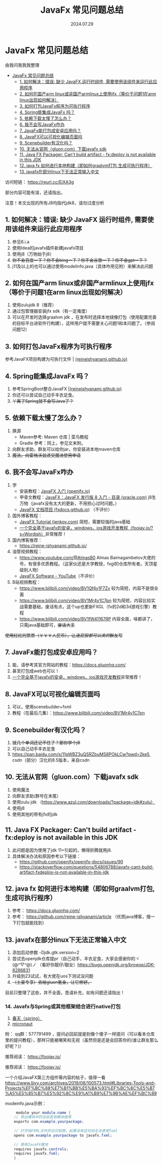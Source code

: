 ﻿---
title: JavaFx 常见问题总结
date: 2024.07.29
tags: 
 - JavaFx
categories:
 - dev
---

# JavaFx 常见问题总结
由我问我我我整理
<!-- TOC -->
* [JavaFx 常见问题总结](#javafx-常见问题总结)
  * [1. 如何解决：错误: 缺少 JavaFX 运行时组件, 需要使用该组件来运行此应用程序](#1-如何解决错误-缺少-javafx-运行时组件-需要使用该组件来运行此应用程序)
  * [2. 如何在国产arm linux或非国产armlinux上使用jfx（等价于问题1在arm linux出现如何解决）](#2-如何在国产arm-linux或非国产armlinux上使用jfx等价于问题1在arm-linux出现如何解决)
  * [3. 如何打包JavaFx程序为可执行程序](#3-如何打包javafx程序为可执行程序)
  * [4. Spring能集成JavaFx 吗？](#4-spring能集成javafx-吗)
  * [5. 依赖下载太慢了怎么办？](#5-依赖下载太慢了怎么办)
  * [6. 我不会写JavaFx咋办](#6-我不会写javafx咋办)
  * [7. JavaFx能打包成安卓应用吗？](#7-javafx能打包成安卓应用吗)
  * [8. JavaFX可以可视化编辑页面吗](#8-javafx可以可视化编辑页面吗)
  * [9. Scenebuilder有汉化吗？](#9-scenebuilder有汉化吗)
  * [10. 无法从官网（gluon.com）下载javafx sdk](#10-无法从官网gluoncom下载javafx-sdk)
  * [11. Java FX Packager: Can't build artifact - fx:deploy is not available in this JDK](#11-java-fx-packager-cant-build-artifact---fxdeploy-is-not-available-in-this-jdk)
  * [12. java fx 如何进行本地构建（即如何graalvm打包,生成可执行程序）](#12-java-fx-如何进行本地构建即如何graalvm打包生成可执行程序)
  * [13. javafx在部分linux下无法正常输入中文](#13-javafx在部分linux下无法正常输入中文)
<!-- TOC -->
访问短链：
https://reurl.cc/EjXA3g

部分内容可能有误，还请指出。

注意！本文出现的所有J8均指代jdk8，请勿过度分析

## 1. 如何解决：错误: 缺少 JavaFX 运行时组件, 需要使用该组件来运行此应用程序
1. 参见6.i.a
2. 使用Idea的javafx插件新建javafx项目
3. 使用j8（万物始于j8）
4. ~~你不会百度一下？你不会bing一下？你不会谷歌一下？你不会gpt一下？~~
5. j11及以上的也可以通过使用modelinfo.java（具体咋用见附）来解决此问题

## 2. 如何在国产arm linux或非国产armlinux上使用jfx（等价于问题1在arm linux出现如何解决）
1. 使用zulujdk 8（推荐）
2. 通过包管理器安装jfx sdk（有一定难度）
3. 可以在开发时选择graalvm jdk ，在发布时选择本地镜像打包（使用配置完善的目标平台进软件行构建），这样用户就不需要关心问题1和本问题了。（参阅问题12）

## 3. 如何打包JavaFx程序为可执行程序
参考JavaFX项目构建为可执行文件 | [(reineishyanami.github.io)](https://reine-ishyanami.github.io)

## 4. Spring能集成JavaFx 吗？
1. 参考SpringBoot整合JavaFX |[(reineishyanami.github.io)](https://reine-ishyanami.github.io)
2. 你还可以尝试自己动手丰衣足食。
3. ~~丫离了Spring就不会写Java了？~~

## 5. 依赖下载太慢了怎么办？
1. 换源
   - Maven参考: Maven 仓库 | 菜鸟教程
   - Gradle 参考：同上，参见文末附。
2. 向群友求助，群友可以给你jar，你安装进本地maven仓库
3. ~~魔法，向霍格沃兹递交魔法使用申请~~

## 6. 我不会写JavaFx咋办
1. 学
   - 安装教程：[JavaFX 入门 (openjfx.io)](https://openjfx.io/openjfx-docs/#install-javafx)
   - 甲骨文教程：[JavaFX：JavaFX 发行版 8 入门 - 目录 (oracle.com)](https://docs.oracle.com/javase/8/javafx/get-started-tutorial/index.html) j8生万物（javafx没有太大的更新，不用担心过时问题。）
   - [JavaFX 文档项目 (fxdocs.github.io)](https://fxdocs.github.io/docs/html5/) （不评价）
2. 国外博客教程：
   - [JavaFX Tutorial (jenkov.com)](https://jenkov.com/tutorials/javafx/index.html) 简短，需要较强的java基础
   - [一个完全基于javafx的安卓，windows，ios游戏开发教程（foojay.io/?s=Wordish）](https://foojay.io/?s=Wordish)非常推荐！
3. 国内博客推荐：
   - https://reine-ishyanami.github.io/
4. 油管视频教程：
   - https://www.youtube.com/@AlmasB0 Almas Baimagambetov大佬的号，有很多优质教程。（这家伙还是大学教授，fxgl的仓库所有者。天顶星级别人物）
   -  [JavaFX Software - YouTube](https://www.youtube.com/playlist?list=PL4h6ypqTi3RR_bhBk6PtLfD83YkaJXXxw)（不评价）
5. B站视频教程：
   - <https://www.bilibili.com/video/BV1Qf4y1F7Zv> 较为简短，内容不是很全面
   - <https://www.bilibili.com/video/BV1Mr4y1C7pn> 较为简短，内容比较实战需要基础，废话有点，这个up也更新FXGL（fx的2d和3d游戏引擎）教程
   - <https://www.bilibili.com/video/BV1fW41167RP> 内容全面，啥都讲了，只需java基础即可，~~废话大王~~

~~使用红红的票票（￥￥￥人民币），让*连屁股都可以卖的*群友写~~

## 7. JavaFx能打包成安卓应用吗？
1. 能，请参考其官方网站的教程：https://docs.gluonhq.com/
2. 甚至打包成web也可以！
3. [一个完全基于javafx的安卓，windows，ios游戏开发教程](https://foojay.io/?s=Wordish)非常推荐！

## 8. JavaFX可以可视化编辑页面吗
1. 可以，使用scenebuilder+fxml
2. 教程（在最后几集）：https://www.bilibili.com/video/BV1Mr4y1C7pn

## 9. Scenebuilder有汉化吗？
1. ~~就几个单词还记不住了？那你学个j8~~
2. 可以自己动手丰衣足食
3. https://pan.baidu.com/s/11pWBZ3uQSRZbuMS8POkLCw?pwd=2ke5  csdn（部分）汉化的8.5版本，来自csdn

## 10. 无法从官网（gluon.com）下载javafx sdk
1. 使用魔法
2. 向群友求助(群号在末尾）
3. 使用zulu jdk （https://www.azul.com/downloads/?package=jdk#zulu）
4. 使用j8
5. 使用其他的带有jfx的jdk

## 11. Java FX Packager: Can't build artifact - fx:deploy is not available in this JDK
1. 此问题是因为使用了jdk 11+引起的，懒得折腾就用j8.
2. 具体解决办法和原因参考以下链接：
   - https://github.com/openjfx/openjfx-docs/issues/90
   - https://stackoverflow.com/questions/54806788/javafx-cant-build-artifact-fxdeploy-is-not-available-in-this-jdk

## 12. java fx 如何进行本地构建（即如何graalvm打包,生成可执行程序）
1. 参考： https://docs.gluonhq.com/
2. 参考： https://github.com/reine-ishyanami/article （优质java博客，搜一下打包就能找到）

## 13. javafx在部分linux下无法正常输入中文
1. 添加启动参数 -Djdk.gtk.version=2
2. 尝试去openjdk仓库提pr（自己动手，丰衣足食，大家会感谢你的ヾ(@^▽^@)ノ （看好你靓仔/靓女）https://bugs.openjdk.org/browse/JDK-8286831
3. 升级到23试试，有大佬在uos下测试没问题
4. ~~（土豪专享）去给gluon氪金，让它修好。~~

目前只整理了这些，并不全面，恳请补充，如有问题还请指出！
### 14. Javafx与Spring或其他框架结合进行native打包
1. [ 春天（spring）](https://github.com/cnico/GluonWithSpring)
2. [micronaut](https://github.com/ikaro143/example-micronaut)

附：
qq群：577791499 ，提问必回前提是别像个傻子一样提问（可以看本仓库里的提问教程），那样只能被嘲笑和无视（虽然但是还是会回答你的(谁让群友那么好呢？)）

推荐阅读：
https://foojay.io/

推荐阅读：
https://foojay.io/ 

一个介绍JavaFX第三方组件等内容的帖子，值得一看
https://www.ljjyy.com/archives/2019/08/100573.html#Libraries-Tools-and-Projects%EF%BC%88%E7%B1%BB%E5%BA%93%EF%BC%8C%E5%B7%A5%E5%85%B7%E5%92%8C%E9%A1%B9%E7%9B%AE%EF%BC%89

modeinfo.java示例：
```java
     module your.module.name {
    // 导出模块中的包给其他模块使用
    exports com.example.yourpackage;
    
    // 打开给FXML文件的访问权限，如果没有这句则无法使用fxml
    opens com.example.yourpackage to javafx.fxml;
    
    // 使用JavaFX模块
    requires javafx.controls;
    requires javafx.fxml;
    }
````
